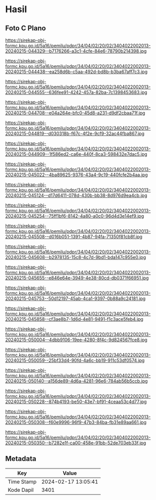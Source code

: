 # Hasil

## Foto C Plano

https://sirekap-obj-formc.kpu.go.id/5a16/pemilu/pdpr/34/04/02/20/02/3404022002013-20240215-044329--b7176266-a3c1-4cfe-84e6-78790b214398.jpg

https://sirekap-obj-formc.kpu.go.id/5a16/pemilu/pdpr/34/04/02/20/02/3404022002013-20240215-044438--ea258d6b-c5aa-492d-bd8b-b3ba67aff7c3.jpg

https://sirekap-obj-formc.kpu.go.id/5a16/pemilu/pdpr/34/04/02/20/02/3404022002013-20240215-044555--636fee91-4242-457a-82ba-7c1398453683.jpg

https://sirekap-obj-formc.kpu.go.id/5a16/pemilu/pdpr/34/04/02/20/02/3404022002013-20240215-044708--e04a264e-bfc0-45d8-a231-d9df2cbaa71f.jpg

https://sirekap-obj-formc.kpu.go.id/5a16/pemilu/pdpr/34/04/02/20/02/3404022002013-20240215-044819--d030318b-f67c-4f2e-9cf9-32ac44fba867.jpg

https://sirekap-obj-formc.kpu.go.id/5a16/pemilu/pdpr/34/04/02/20/02/3404022002013-20240215-044909--1f586ed2-ca6e-440f-8ca3-598432e7dac5.jpg

https://sirekap-obj-formc.kpu.go.id/5a16/pemilu/pdpr/34/04/02/20/02/3404022002013-20240215-045022--4ba89625-9376-43a4-9c19-440fcfe2b4aa.jpg

https://sirekap-obj-formc.kpu.go.id/5a16/pemilu/pdpr/34/04/02/20/02/3404022002013-20240215-045124--d17d6411-078d-430b-bb38-8d976d9ea4cb.jpg

https://sirekap-obj-formc.kpu.go.id/5a16/pemilu/pdpr/34/04/02/20/02/3404022002013-20240215-045254--75ff1bf6-8142-4a80-a0c0-96d4d3e14ef9.jpg

https://sirekap-obj-formc.kpu.go.id/5a16/pemilu/pdpr/34/04/02/20/02/3404022002013-20240215-045508--d016b051-1391-4b87-94fa-71350f81cb8f.jpg

https://sirekap-obj-formc.kpu.go.id/5a16/pemilu/pdpr/34/04/02/20/02/3404022002013-20240215-045608--b2978135-15c8-4c7d-9bd1-bda147c955e0.jpg

https://sirekap-obj-formc.kpu.go.id/5a16/pemilu/pdpr/34/04/02/20/02/3404022002013-20240215-045655--e846e64e-3949-4e38-80cd-db0371f66951.jpg

https://sirekap-obj-formc.kpu.go.id/5a16/pemilu/pdpr/34/04/02/20/02/3404022002013-20240215-045753--50d12197-45ab-4ca1-9397-0b88a9c24181.jpg

https://sirekap-obj-formc.kpu.go.id/5a16/pemilu/pdpr/34/04/02/20/02/3404022002013-20240215-045858--cf3ae8b7-1d6d-4e81-9491-f1c3ace5feb4.jpg

https://sirekap-obj-formc.kpu.go.id/5a16/pemilu/pdpr/34/04/02/20/02/3404022002013-20240215-050004--4dbb9106-19ee-4280-8f4c-9d824567fce8.jpg

https://sirekap-obj-formc.kpu.go.id/5a16/pemilu/pdpr/34/04/02/20/02/3404022002013-20240215-050059--25bf33d4-90fd-4a6c-bb19-911c53df0574.jpg

https://sirekap-obj-formc.kpu.go.id/5a16/pemilu/pdpr/34/04/02/20/02/3404022002013-20240215-050140--a156de89-4d6a-4281-96e6-784ab56b5ccb.jpg

https://sirekap-obj-formc.kpu.go.id/5a16/pemilu/pdpr/34/04/02/20/02/3404022002013-20240215-050228--874b4193-be50-43e7-bf91-4ceaa53c4d77.jpg

https://sirekap-obj-formc.kpu.go.id/5a16/pemilu/pdpr/34/04/02/20/02/3404022002013-20240215-050308--f60e9996-96f9-47b3-84ba-fb31e89aa661.jpg

https://sirekap-obj-formc.kpu.go.id/5a16/pemilu/pdpr/34/04/02/20/02/3404022002013-20240215-050350--b7282e1f-ca00-458e-91bb-52de703eb33f.jpg


## Metadata

| Key        | Value               |
| ---------- | ------------------- |
| Time Stamp | 2024-02-17 13:05:41 |
| Kode Dapil | 3401                |



